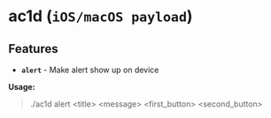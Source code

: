 # ac1d (`iOS/macOS payload`)

## Features

* **`alert`** - Make alert show up on device

**Usage:**

> ./ac1d alert \<title\> \<message\> \<first_button\> \<second_button\>
